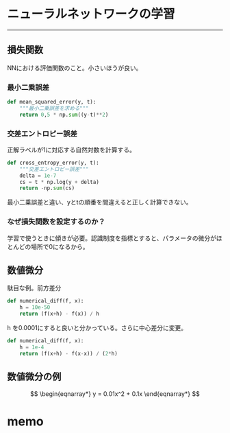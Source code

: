 # ニューラルネットワークの学習
---
## 損失関数
NNにおける評価関数のこと。小さいほうが良い。

### 最小二乗誤差

```python
def mean_squared_error(y, t):
    """最小二乗誤差を求める"""
    return 0,5 * np.sum((y-t)**2)
```

### 交差エントロピー誤差
正解ラベルが1に対応する自然対数を計算する。

```python
def cross_entropy_error(y, t):
    """交差エントロピー誤差"""
    delta = 1e-7
    cs = t * np.log(y + delta)
    return -np.sum(cs)
```

最小二乗誤差と違い、yとtの順番を間違えると正しく計算できない。

### なぜ損失関数を設定するのか？
学習で使うときに傾きが必要。認識制度を指標とすると、パラメータの微分がほとんどの場所で0になるから。

## 数値微分

駄目な例。前方差分

```python
def numerical_diff(f, x):
    h = 10e-50
    return (f(x+h) - f(x)) / h
```

h を0.0001にすると良いと分かっている。さらに中心差分に変更。

```python
def numerical_diff(f, x):
    h = 1e-4
    return (f(x+h) - f(x-x)) / (2*h)
```

## 数値微分の例
$$
\begin{eqnarray*}
y = 0.01x^2 + 0.1x
\end{eqnarray*}
$$


# memo


